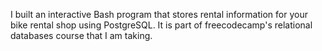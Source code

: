 I built an interactive Bash program that stores rental information for your bike rental shop using PostgreSQL. It is part of freecodecamp's relational databases course that I am taking.
